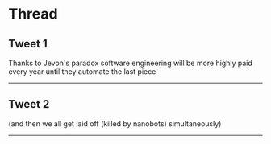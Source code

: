 # Thread

## Tweet 1

Thanks to Jevon's paradox software engineering will be more highly paid every year until they automate the last piece

---

## Tweet 2

(and then we all get laid off (killed by nanobots) simultaneously)

---


